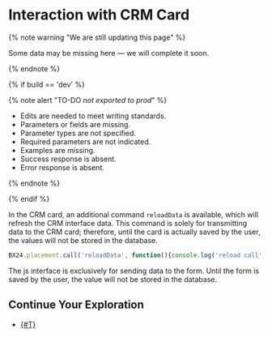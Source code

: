 # Interaction with CRM Card

{% note warning "We are still updating this page" %}

Some data may be missing here — we will complete it soon.

{% endnote %}

{% if build == 'dev' %}

{% note alert "TO-DO _not exported to prod_" %}

- Edits are needed to meet writing standards.
- Parameters or fields are missing.
- Parameter types are not specified.
- Required parameters are not indicated.
- Examples are missing.
- Success response is absent.
- Error response is absent.

{% endnote %}

{% endif %}

In the CRM card, an additional command `reloadData` is available, which will refresh the CRM interface data. This command is solely for transmitting data to the CRM card; therefore, until the card is actually saved by the user, the values will not be stored in the database.

```js
BX24.placement.call('reloadData', function(){console.log('reload call')});
```

The js interface is exclusively for sending data to the form. Until the form is saved by the user, the value will not be stored in the database.

## Continue Your Exploration

- [{#T}](bx24-placement-call.md)